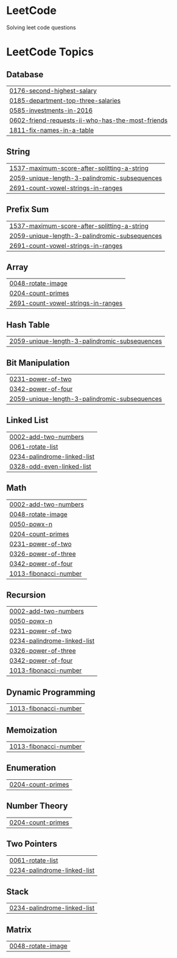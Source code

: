# LeetCode
Solving leet code questions

<!---LeetCode Topics Start-->
# LeetCode Topics
## Database
|  |
| ------- |
| [0176-second-highest-salary](https://github.com/Sawarijamgaonkar/LeetCode/tree/master/0176-second-highest-salary) |
| [0185-department-top-three-salaries](https://github.com/Sawarijamgaonkar/LeetCode/tree/master/0185-department-top-three-salaries) |
| [0585-investments-in-2016](https://github.com/Sawarijamgaonkar/LeetCode/tree/master/0585-investments-in-2016) |
| [0602-friend-requests-ii-who-has-the-most-friends](https://github.com/Sawarijamgaonkar/LeetCode/tree/master/0602-friend-requests-ii-who-has-the-most-friends) |
| [1811-fix-names-in-a-table](https://github.com/Sawarijamgaonkar/LeetCode/tree/master/1811-fix-names-in-a-table) |
## String
|  |
| ------- |
| [1537-maximum-score-after-splitting-a-string](https://github.com/Sawarijamgaonkar/LeetCode/tree/master/1537-maximum-score-after-splitting-a-string) |
| [2059-unique-length-3-palindromic-subsequences](https://github.com/Sawarijamgaonkar/LeetCode/tree/master/2059-unique-length-3-palindromic-subsequences) |
| [2691-count-vowel-strings-in-ranges](https://github.com/Sawarijamgaonkar/LeetCode/tree/master/2691-count-vowel-strings-in-ranges) |
## Prefix Sum
|  |
| ------- |
| [1537-maximum-score-after-splitting-a-string](https://github.com/Sawarijamgaonkar/LeetCode/tree/master/1537-maximum-score-after-splitting-a-string) |
| [2059-unique-length-3-palindromic-subsequences](https://github.com/Sawarijamgaonkar/LeetCode/tree/master/2059-unique-length-3-palindromic-subsequences) |
| [2691-count-vowel-strings-in-ranges](https://github.com/Sawarijamgaonkar/LeetCode/tree/master/2691-count-vowel-strings-in-ranges) |
## Array
|  |
| ------- |
| [0048-rotate-image](https://github.com/Sawarijamgaonkar/LeetCode/tree/master/0048-rotate-image) |
| [0204-count-primes](https://github.com/Sawarijamgaonkar/LeetCode/tree/master/0204-count-primes) |
| [2691-count-vowel-strings-in-ranges](https://github.com/Sawarijamgaonkar/LeetCode/tree/master/2691-count-vowel-strings-in-ranges) |
## Hash Table
|  |
| ------- |
| [2059-unique-length-3-palindromic-subsequences](https://github.com/Sawarijamgaonkar/LeetCode/tree/master/2059-unique-length-3-palindromic-subsequences) |
## Bit Manipulation
|  |
| ------- |
| [0231-power-of-two](https://github.com/Sawarijamgaonkar/LeetCode/tree/master/0231-power-of-two) |
| [0342-power-of-four](https://github.com/Sawarijamgaonkar/LeetCode/tree/master/0342-power-of-four) |
| [2059-unique-length-3-palindromic-subsequences](https://github.com/Sawarijamgaonkar/LeetCode/tree/master/2059-unique-length-3-palindromic-subsequences) |
## Linked List
|  |
| ------- |
| [0002-add-two-numbers](https://github.com/Sawarijamgaonkar/LeetCode/tree/master/0002-add-two-numbers) |
| [0061-rotate-list](https://github.com/Sawarijamgaonkar/LeetCode/tree/master/0061-rotate-list) |
| [0234-palindrome-linked-list](https://github.com/Sawarijamgaonkar/LeetCode/tree/master/0234-palindrome-linked-list) |
| [0328-odd-even-linked-list](https://github.com/Sawarijamgaonkar/LeetCode/tree/master/0328-odd-even-linked-list) |
## Math
|  |
| ------- |
| [0002-add-two-numbers](https://github.com/Sawarijamgaonkar/LeetCode/tree/master/0002-add-two-numbers) |
| [0048-rotate-image](https://github.com/Sawarijamgaonkar/LeetCode/tree/master/0048-rotate-image) |
| [0050-powx-n](https://github.com/Sawarijamgaonkar/LeetCode/tree/master/0050-powx-n) |
| [0204-count-primes](https://github.com/Sawarijamgaonkar/LeetCode/tree/master/0204-count-primes) |
| [0231-power-of-two](https://github.com/Sawarijamgaonkar/LeetCode/tree/master/0231-power-of-two) |
| [0326-power-of-three](https://github.com/Sawarijamgaonkar/LeetCode/tree/master/0326-power-of-three) |
| [0342-power-of-four](https://github.com/Sawarijamgaonkar/LeetCode/tree/master/0342-power-of-four) |
| [1013-fibonacci-number](https://github.com/Sawarijamgaonkar/LeetCode/tree/master/1013-fibonacci-number) |
## Recursion
|  |
| ------- |
| [0002-add-two-numbers](https://github.com/Sawarijamgaonkar/LeetCode/tree/master/0002-add-two-numbers) |
| [0050-powx-n](https://github.com/Sawarijamgaonkar/LeetCode/tree/master/0050-powx-n) |
| [0231-power-of-two](https://github.com/Sawarijamgaonkar/LeetCode/tree/master/0231-power-of-two) |
| [0234-palindrome-linked-list](https://github.com/Sawarijamgaonkar/LeetCode/tree/master/0234-palindrome-linked-list) |
| [0326-power-of-three](https://github.com/Sawarijamgaonkar/LeetCode/tree/master/0326-power-of-three) |
| [0342-power-of-four](https://github.com/Sawarijamgaonkar/LeetCode/tree/master/0342-power-of-four) |
| [1013-fibonacci-number](https://github.com/Sawarijamgaonkar/LeetCode/tree/master/1013-fibonacci-number) |
## Dynamic Programming
|  |
| ------- |
| [1013-fibonacci-number](https://github.com/Sawarijamgaonkar/LeetCode/tree/master/1013-fibonacci-number) |
## Memoization
|  |
| ------- |
| [1013-fibonacci-number](https://github.com/Sawarijamgaonkar/LeetCode/tree/master/1013-fibonacci-number) |
## Enumeration
|  |
| ------- |
| [0204-count-primes](https://github.com/Sawarijamgaonkar/LeetCode/tree/master/0204-count-primes) |
## Number Theory
|  |
| ------- |
| [0204-count-primes](https://github.com/Sawarijamgaonkar/LeetCode/tree/master/0204-count-primes) |
## Two Pointers
|  |
| ------- |
| [0061-rotate-list](https://github.com/Sawarijamgaonkar/LeetCode/tree/master/0061-rotate-list) |
| [0234-palindrome-linked-list](https://github.com/Sawarijamgaonkar/LeetCode/tree/master/0234-palindrome-linked-list) |
## Stack
|  |
| ------- |
| [0234-palindrome-linked-list](https://github.com/Sawarijamgaonkar/LeetCode/tree/master/0234-palindrome-linked-list) |
## Matrix
|  |
| ------- |
| [0048-rotate-image](https://github.com/Sawarijamgaonkar/LeetCode/tree/master/0048-rotate-image) |
<!---LeetCode Topics End-->